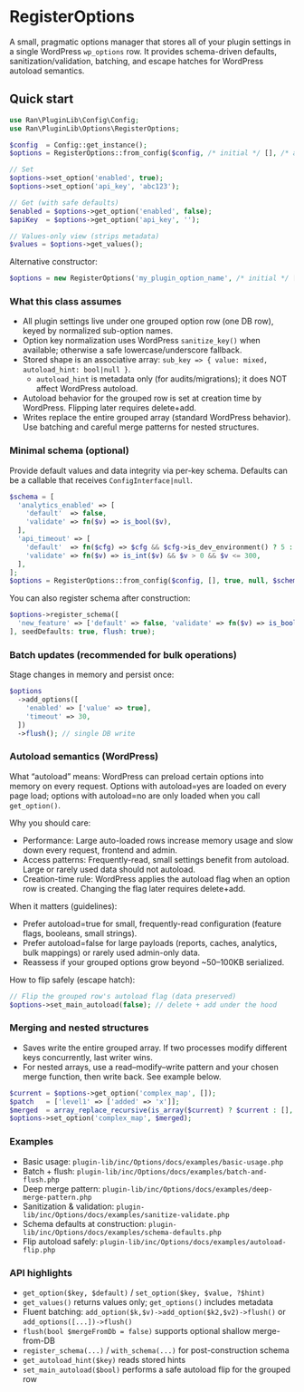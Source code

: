 # RegisterOptions

A small, pragmatic options manager that stores all of your plugin settings in a single WordPress `wp_options` row. It provides schema-driven defaults, sanitization/validation, batching, and escape hatches for WordPress autoload semantics.

## Quick start

```php
use Ran\PluginLib\Config\Config;
use Ran\PluginLib\Options\RegisterOptions;

$config  = Config::get_instance();
$options = RegisterOptions::from_config($config, /* initial */ [], /* autoload */ true);

// Set
$options->set_option('enabled', true);
$options->set_option('api_key', 'abc123');

// Get (with safe defaults)
$enabled = $options->get_option('enabled', false);
$apiKey  = $options->get_option('api_key', '');

// Values-only view (strips metadata)
$values = $options->get_values();
```

Alternative constructor:

```php
$options = new RegisterOptions('my_plugin_option_name', /* initial */ [], /* autoload */ true, $logger, $config, /* schema */ []);
```

### What this class assumes

- All plugin settings live under one grouped option row (one DB row), keyed by normalized sub-option names.
- Option key normalization uses WordPress `sanitize_key()` when available; otherwise a safe lowercase/underscore fallback.
- Stored shape is an associative array: `sub_key => { value: mixed, autoload_hint: bool|null }`.
  - `autoload_hint` is metadata only (for audits/migrations); it does NOT affect WordPress autoload.
- Autoload behavior for the grouped row is set at creation time by WordPress. Flipping later requires delete+add.
- Writes replace the entire grouped array (standard WordPress behavior). Use batching and careful merge patterns for nested structures.

### Minimal schema (optional)

Provide default values and data integrity via per-key schema. Defaults can be a callable that receives `ConfigInterface|null`.

```php
$schema = [
  'analytics_enabled' => [
    'default'  => false,
    'validate' => fn($v) => is_bool($v),
  ],
  'api_timeout' => [
    'default'  => fn($cfg) => $cfg && $cfg->is_dev_environment() ? 5 : 30,
    'validate' => fn($v) => is_int($v) && $v > 0 && $v <= 300,
  ],
];
$options = RegisterOptions::from_config($config, [], true, null, $schema);
```

You can also register schema after construction:

```php
$options->register_schema([
  'new_feature' => ['default' => false, 'validate' => fn($v) => is_bool($v)],
], seedDefaults: true, flush: true);
```

### Batch updates (recommended for bulk operations)

Stage changes in memory and persist once:

```php
$options
  ->add_options([
    'enabled' => ['value' => true],
    'timeout' => 30,
  ])
  ->flush(); // single DB write
```

### Autoload semantics (WordPress)

What “autoload” means: WordPress can preload certain options into memory on every request. Options with autoload=yes are loaded on every page load; options with autoload=no are only loaded when you call `get_option()`.

Why you should care:

- Performance: Large auto-loaded rows increase memory usage and slow down every request, frontend and admin.
- Access patterns: Frequently-read, small settings benefit from autoload. Large or rarely used data should not autoload.
- Creation-time rule: WordPress applies the autoload flag when an option row is created. Changing the flag later requires delete+add.

When it matters (guidelines):

- Prefer autoload=true for small, frequently-read configuration (feature flags, booleans, small strings).
- Prefer autoload=false for large payloads (reports, caches, analytics, bulk mappings) or rarely used admin-only data.
- Reassess if your grouped options grow beyond ~50–100KB serialized.

How to flip safely (escape hatch):

```php
// Flip the grouped row's autoload flag (data preserved)
$options->set_main_autoload(false); // delete + add under the hood
```

### Merging and nested structures

- Saves write the entire grouped array. If two processes modify different keys concurrently, last writer wins.
- For nested arrays, use a read–modify–write pattern and your chosen merge function, then write back. See example below.

```php
$current = $options->get_option('complex_map', []);
$patch   = ['level1' => ['added' => 'x']];
$merged  = array_replace_recursive(is_array($current) ? $current : [], $patch);
$options->set_option('complex_map', $merged);
```

### Examples

- Basic usage: `plugin-lib/inc/Options/docs/examples/basic-usage.php`
- Batch + flush: `plugin-lib/inc/Options/docs/examples/batch-and-flush.php`
- Deep merge pattern: `plugin-lib/inc/Options/docs/examples/deep-merge-pattern.php`
- Sanitization & validation: `plugin-lib/inc/Options/docs/examples/sanitize-validate.php`
- Schema defaults at construction: `plugin-lib/inc/Options/docs/examples/schema-defaults.php`
- Flip autoload safely: `plugin-lib/inc/Options/docs/examples/autoload-flip.php`

### API highlights

- `get_option($key, $default)` / `set_option($key, $value, ?$hint)`
- `get_values()` returns values only; `get_options()` includes metadata
- Fluent batching: `add_option($k,$v)->add_option($k2,$v2)->flush()` or `add_options([...])->flush()`
- `flush(bool $mergeFromDb = false)` supports optional shallow merge-from-DB
- `register_schema(...)` / `with_schema(...)` for post-construction schema
- `get_autoload_hint($key)` reads stored hints
- `set_main_autoload($bool)` performs a safe autoload flip for the grouped row

